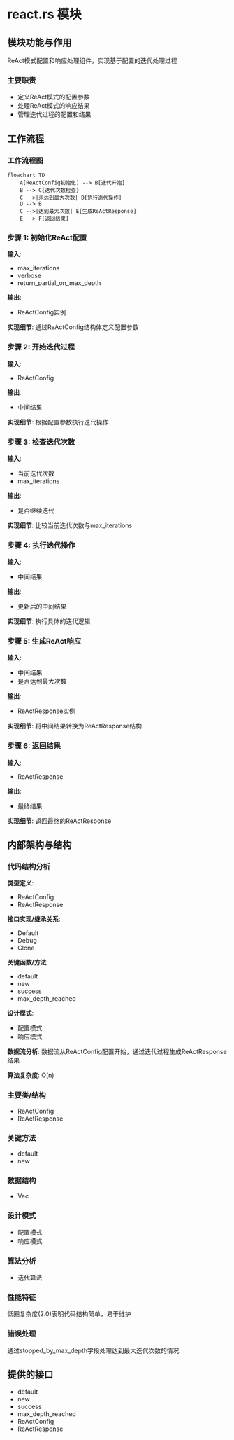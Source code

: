 # react.rs 模块

## 模块功能与作用
ReAct模式配置和响应处理组件，实现基于配置的迭代处理过程

### 主要职责
- 定义ReAct模式的配置参数
- 处理ReAct模式的响应结果
- 管理迭代过程的配置和结果

## 工作流程
### 工作流程图
```mermaid
flowchart TD
    A[ReActConfig初始化] --> B[迭代开始]
    B --> C{迭代次数检查}
    C -->|未达到最大次数| D[执行迭代操作]
    D --> B
    C -->|达到最大次数| E[生成ReActResponse]
    E --> F[返回结果]
```

### 步骤 1: 初始化ReAct配置
**输入**:
- max_iterations
- verbose
- return_partial_on_max_depth

**输出**:
- ReActConfig实例

**实现细节**:
通过ReActConfig结构体定义配置参数

### 步骤 2: 开始迭代过程
**输入**:
- ReActConfig

**输出**:
- 中间结果

**实现细节**:
根据配置参数执行迭代操作

### 步骤 3: 检查迭代次数
**输入**:
- 当前迭代次数
- max_iterations

**输出**:
- 是否继续迭代

**实现细节**:
比较当前迭代次数与max_iterations

### 步骤 4: 执行迭代操作
**输入**:
- 中间结果

**输出**:
- 更新后的中间结果

**实现细节**:
执行具体的迭代逻辑

### 步骤 5: 生成ReAct响应
**输入**:
- 中间结果
- 是否达到最大次数

**输出**:
- ReActResponse实例

**实现细节**:
将中间结果转换为ReActResponse结构

### 步骤 6: 返回结果
**输入**:
- ReActResponse

**输出**:
- 最终结果

**实现细节**:
返回最终的ReActResponse

## 内部架构与结构
### 代码结构分析
**类型定义**:
- ReActConfig
- ReActResponse

**接口实现/继承关系**:
- Default
- Debug
- Clone

**关键函数/方法**:
- default
- new
- success
- max_depth_reached

**设计模式**:
- 配置模式
- 响应模式

**数据流分析**:
数据流从ReActConfig配置开始，通过迭代过程生成ReActResponse结果

**算法复杂度**:
O(n)

### 主要类/结构
- ReActConfig
- ReActResponse

### 关键方法
- default
- new

### 数据结构
- Vec<String>

### 设计模式
- 配置模式
- 响应模式

### 算法分析
- 迭代算法

### 性能特征
低圈复杂度(2.0)表明代码结构简单，易于维护

### 错误处理
通过stopped_by_max_depth字段处理达到最大迭代次数的情况

## 提供的接口
- default
- new
- success
- max_depth_reached
- ReActConfig
- ReActResponse

